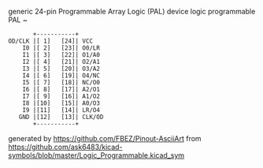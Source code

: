 generic 24-pin Programmable Array Logic (PAL) device
logic programmable PAL
~


	       +-----------+
	OD/CLK |[ 1]   [24]| VCC
	    I0 |[ 2]   [23]| O0/LR
	    I1 |[ 3]   [22]| O1/A0
	    I2 |[ 4]   [21]| O2/A1
	    I3 |[ 5]   [20]| O3/A2
	    I4 |[ 6]   [19]| O4/NC
	    I5 |[ 7]   [18]| NC/O0
	    I6 |[ 8]   [17]| A2/O1
	    I7 |[ 9]   [16]| A1/O2
	    I8 |[10]   [15]| A0/O3
	    I9 |[11]   [14]| LR/O4
	   GND |[12]   [13]| CLK/OD
	       +-----------+


generated by https://github.com/FBEZ/Pinout-AsciiArt from https://github.com/ask6483/kicad-symbols/blob/master/Logic_Programmable.kicad_sym